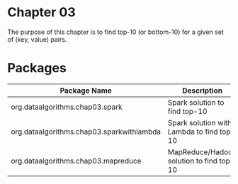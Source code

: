 Chapter 03
==========
The purpose of this chapter is to find top-10 (or bottom-10)
for a given set of (key, value) pairs.



Packages
========

Package Name                              | Description                                 |
----------------------------------------- | ------------------------------------------- | 
org.dataalgorithms.chap03.spark           | Spark solution to find top-10               | 
org.dataalgorithms.chap03.sparkwithlambda | Spark solution with Lambda to find top-10   | 
org.dataalgorithms.chap03.mapreduce       | MapReduce/Hadoop solution to find top-10    | 

